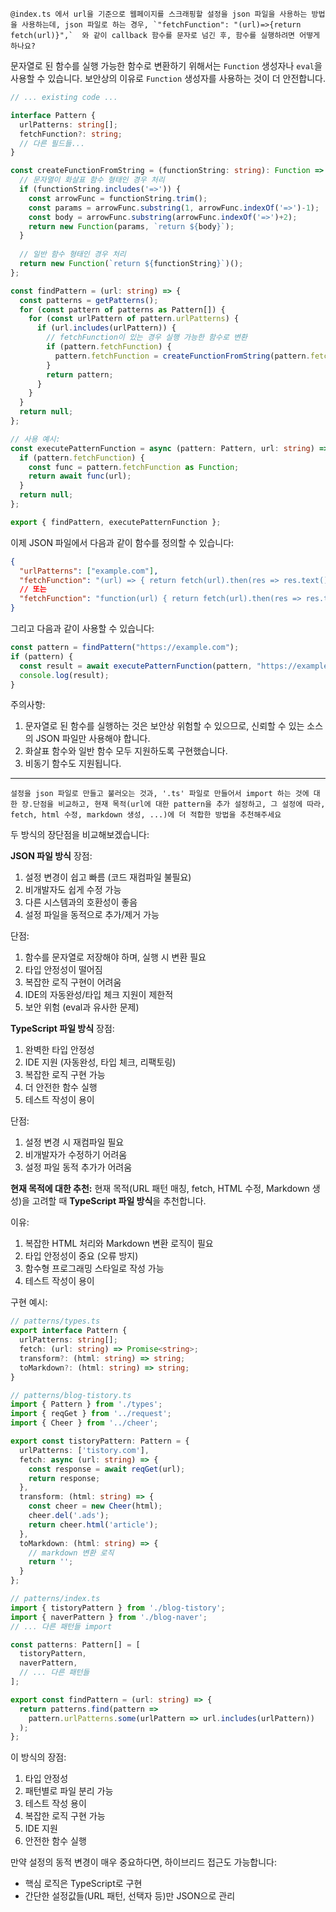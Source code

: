 

```prompt
@index.ts 에서 url을 기준으로 웹페이지를 스크래핑할 설정을 json 파일을 사용하는 방법을 사용하는데, json 파일로 하는 경우, `"fetchFunction": "(url)=>{return fetch(url)}",`  와 같이 callback 함수를 문자로 넘긴 후, 함수를 실행하려면 어떻게 하나요?
```


문자열로 된 함수를 실행 가능한 함수로 변환하기 위해서는 `Function` 생성자나 `eval`을 사용할 수 있습니다. 보안상의 이유로 `Function` 생성자를 사용하는 것이 더 안전합니다.

```typescript:Utils/jop-web/src/patterns/index.ts
// ... existing code ...

interface Pattern {
  urlPatterns: string[];
  fetchFunction?: string;
  // 다른 필드들...
}

const createFunctionFromString = (functionString: string): Function => {
  // 문자열이 화살표 함수 형태인 경우 처리
  if (functionString.includes('=>')) {
    const arrowFunc = functionString.trim();
    const params = arrowFunc.substring(1, arrowFunc.indexOf('=>')-1);
    const body = arrowFunc.substring(arrowFunc.indexOf('=>')+2);
    return new Function(params, `return ${body}`);
  }
  
  // 일반 함수 형태인 경우 처리
  return new Function(`return ${functionString}`)();
};

const findPattern = (url: string) => {
  const patterns = getPatterns();
  for (const pattern of patterns as Pattern[]) {
    for (const urlPattern of pattern.urlPatterns) {
      if (url.includes(urlPattern)) {
        // fetchFunction이 있는 경우 실행 가능한 함수로 변환
        if (pattern.fetchFunction) {
          pattern.fetchFunction = createFunctionFromString(pattern.fetchFunction);
        }
        return pattern;
      }
    }
  }
  return null;
};

// 사용 예시:
const executePatternFunction = async (pattern: Pattern, url: string) => {
  if (pattern.fetchFunction) {
    const func = pattern.fetchFunction as Function;
    return await func(url);
  }
  return null;
};

export { findPattern, executePatternFunction };
```

이제 JSON 파일에서 다음과 같이 함수를 정의할 수 있습니다:

```json
{
  "urlPatterns": ["example.com"],
  "fetchFunction": "(url) => { return fetch(url).then(res => res.text()) }",
  // 또는
  "fetchFunction": "function(url) { return fetch(url).then(res => res.text()) }"
}
```

그리고 다음과 같이 사용할 수 있습니다:

```typescript
const pattern = findPattern("https://example.com");
if (pattern) {
  const result = await executePatternFunction(pattern, "https://example.com");
  console.log(result);
}
```

주의사항:
1. 문자열로 된 함수를 실행하는 것은 보안상 위험할 수 있으므로, 신뢰할 수 있는 소스의 JSON 파일만 사용해야 합니다.
2. 화살표 함수와 일반 함수 모두 지원하도록 구현했습니다.
3. 비동기 함수도 지원됩니다.


---

```prompt
설정을 json 파일로 만들고 불러오는 것과, '.ts' 파일로 만들어서 import 하는 것에 대한 장.단점을 비교하고, 현재 목적(url에 대한 pattern을 추가 설정하고, 그 설정에 따라, fetch, html 수정, markdown 생성, ...)에 더 적합한 방법을 추천해주세요
```


두 방식의 장단점을 비교해보겠습니다:

**JSON 파일 방식**
장점:
1. 설정 변경이 쉽고 빠름 (코드 재컴파일 불필요)
2. 비개발자도 쉽게 수정 가능
3. 다른 시스템과의 호환성이 좋음
4. 설정 파일을 동적으로 추가/제거 가능

단점:
1. 함수를 문자열로 저장해야 하며, 실행 시 변환 필요
2. 타입 안정성이 떨어짐
3. 복잡한 로직 구현이 어려움
4. IDE의 자동완성/타입 체크 지원이 제한적
5. 보안 위험 (eval과 유사한 문제)

**TypeScript 파일 방식**
장점:
1. 완벽한 타입 안정성
2. IDE 지원 (자동완성, 타입 체크, 리팩토링)
3. 복잡한 로직 구현 가능
4. 더 안전한 함수 실행
5. 테스트 작성이 용이

단점:
1. 설정 변경 시 재컴파일 필요
2. 비개발자가 수정하기 어려움
3. 설정 파일 동적 추가가 어려움

**현재 목적에 대한 추천:**
현재 목적(URL 패턴 매칭, fetch, HTML 수정, Markdown 생성)을 고려할 때 **TypeScript 파일 방식**을 추천합니다.

이유:
1. 복잡한 HTML 처리와 Markdown 변환 로직이 필요
2. 타입 안정성이 중요 (오류 방지)
3. 함수형 프로그래밍 스타일로 작성 가능
4. 테스트 작성이 용이

구현 예시:
```typescript
// patterns/types.ts
export interface Pattern {
  urlPatterns: string[];
  fetch: (url: string) => Promise<string>;
  transform?: (html: string) => string;
  toMarkdown?: (html: string) => string;
}

// patterns/blog-tistory.ts
import { Pattern } from './types';
import { reqGet } from '../request';
import { Cheer } from '../cheer';

export const tistoryPattern: Pattern = {
  urlPatterns: ['tistory.com'],
  fetch: async (url: string) => {
    const response = await reqGet(url);
    return response;
  },
  transform: (html: string) => {
    const cheer = new Cheer(html);
    cheer.del('.ads');
    return cheer.html('article');
  },
  toMarkdown: (html: string) => {
    // markdown 변환 로직
    return '';
  }
};

// patterns/index.ts
import { tistoryPattern } from './blog-tistory';
import { naverPattern } from './blog-naver';
// ... 다른 패턴들 import

const patterns: Pattern[] = [
  tistoryPattern,
  naverPattern,
  // ... 다른 패턴들
];

export const findPattern = (url: string) => {
  return patterns.find(pattern => 
    pattern.urlPatterns.some(urlPattern => url.includes(urlPattern))
  );
};
```

이 방식의 장점:
1. 타입 안정성
2. 패턴별로 파일 분리 가능
3. 테스트 작성 용이
4. 복잡한 로직 구현 가능
5. IDE 지원
6. 안전한 함수 실행

만약 설정의 동적 변경이 매우 중요하다면, 하이브리드 접근도 가능합니다:
- 핵심 로직은 TypeScript로 구현
- 간단한 설정값들(URL 패턴, 선택자 등)만 JSON으로 관리
